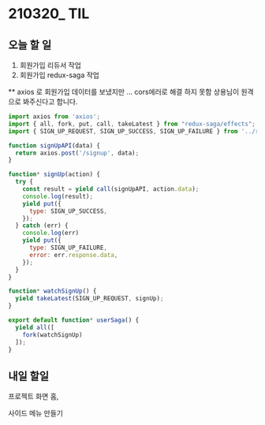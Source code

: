 # 210320_ TIL

## 오늘 할 일

1. 회원가입 리듀서 작업
2. 회원가입 redux-saga 작업

** axios 로 회원가입 데이터를 보냈지만 ... cors에러로 해결 하지 못함 상용님이 원격으로 봐주신다고 합니다.

```jsx
import axios from 'axios';
import { all, fork, put, call, takeLatest } from "redux-saga/effects";
import { SIGN_UP_REQUEST, SIGN_UP_SUCCESS, SIGN_UP_FAILURE } from '../reducers/user';

function signUpAPI(data) {
  return axios.post('/signup', data);
}

function* signUp(action) {
  try {
    const result = yield call(signUpAPI, action.data);
    console.log(result);
    yield put({
      type: SIGN_UP_SUCCESS,
    });
  } catch (err) {
    console.log(err)
    yield put({
      type: SIGN_UP_FAILURE,
      error: err.response.data,
    });
  }
}

function* watchSignUp() {
  yield takeLatest(SIGN_UP_REQUEST, signUp);
}

export default function* userSaga() {
  yield all([
    fork(watchSignUp)
  ]);
}
```

## 내일 할일

프로젝트 화면 홈,

사이드 메뉴 만들기